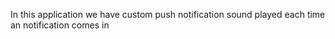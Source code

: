 In this application we have custom push notification sound played each time an notification comes in
